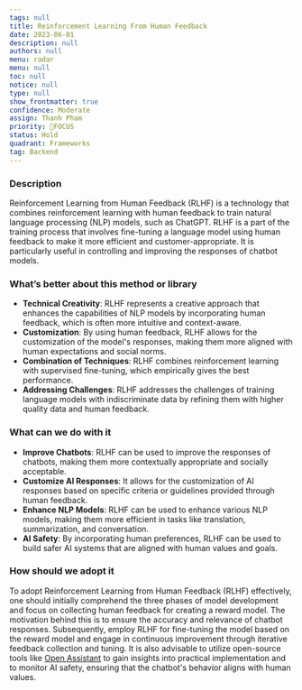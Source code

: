 ```yaml
---
tags: null
title: Reinforcement Learning From Human Feedback
date: 2023-06-01
description: null
authors: null
menu: radar
menu: null
toc: null
notice: null
type: null
show_frontmatter: true
confidence: Moderate
assign: Thanh Pham
priority: 🎯FOCUS
status: Hold
quadrant: Frameworks
tag: Backend
---
```


<!-- table_of_contents 8f033a01-0cfb-43b5-b3d0-30e324d038b6 -->

### Description

Reinforcement Learning from Human Feedback (RLHF) is a technology that combines reinforcement learning with human feedback to train natural language processing (NLP) models, such as ChatGPT. RLHF is a part of the training process that involves fine-tuning a language model using human feedback to make it more efficient and customer-appropriate. It is particularly useful in controlling and improving the responses of chatbot models.

### What’s better about this method or library

* **Technical Creativity**: RLHF represents a creative approach that enhances the capabilities of NLP models by incorporating human feedback, which is often more intuitive and context-aware.
* **Customization**: By using human feedback, RLHF allows for the customization of the model's responses, making them more aligned with human expectations and social norms.
* **Combination of Techniques**: RLHF combines reinforcement learning with supervised fine-tuning, which empirically gives the best performance.
* **Addressing Challenges**: RLHF addresses the challenges of training language models with indiscriminate data by refining them with higher quality data and human feedback.

### What can we do with it

* **Improve Chatbots**: RLHF can be used to improve the responses of chatbots, making them more contextually appropriate and socially acceptable.
* **Customize AI Responses**: It allows for the customization of AI responses based on specific criteria or guidelines provided through human feedback.
* **Enhance NLP Models**: RLHF can be used to enhance various NLP models, making them more efficient in tasks like translation, summarization, and conversation.
* **AI Safety**: By incorporating human preferences, RLHF can be used to build safer AI systems that are aligned with human values and goals.

### How should we adopt it

To adopt Reinforcement Learning from Human Feedback (RLHF) effectively, one should initially comprehend the three phases of model development and focus on collecting human feedback for creating a reward model. The motivation behind this is to ensure the accuracy and relevance of chatbot responses. Subsequently, employ RLHF for fine-tuning the model based on the reward model and engage in continuous improvement through iterative feedback collection and tuning. It is also advisable to utilize open-source tools like [Open Assistant](https://github.com/LAION-AI/Open-Assistant) to gain insights into practical implementation and to monitor AI safety, ensuring that the chatbot's behavior aligns with human values.

<!-- child_database 39d4112a-3086-44aa-9e82-541abb07af8a -->

